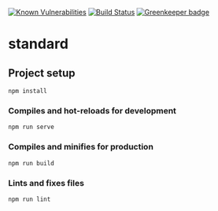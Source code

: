 [![Known Vulnerabilities](https://snyk.io/test/github/dreambo8563/bpit-vue.github.io/badge.svg?targetFile=package.json)](https://snyk.io/test/github/dreambo8563/bpit-vue.github.io?targetFile=package.json)
[![Build Status](https://travis-ci.com/dreambo8563/bpit-vue.github.io.svg?branch=master)](https://travis-ci.com/dreambo8563/bpit-vue.github.io)
[![Greenkeeper badge](https://badges.greenkeeper.io/dreambo8563/bpit-vue.github.io.svg)](https://greenkeeper.io/)

# standard

## Project setup

```
npm install
```

### Compiles and hot-reloads for development

```
npm run serve
```

### Compiles and minifies for production

```
npm run build
```

### Lints and fixes files

```
npm run lint
```
